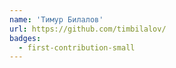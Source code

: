 ```yaml
---
name: 'Тимур Билалов'
url: https://github.com/timbilalov/
badges:
  - first-contribution-small
---
```

